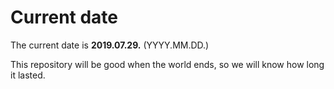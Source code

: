 # Current date

The current date is **2019.07.29.** (YYYY.MM.DD.)

This repository will be good when the world ends, so we will know how long it lasted.